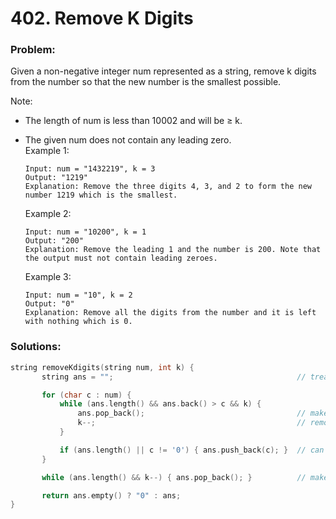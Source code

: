 # 402. Remove K Digits

### Problem:

Given a non-negative integer num represented as a string, remove k digits from the number so that the new number is the smallest possible.

Note:

* The length of num is less than 10002 and will be ≥ k.
* The given num does not contain any leading zero.  
  Example 1:

  ```
  Input: num = "1432219", k = 3
  Output: "1219"
  Explanation: Remove the three digits 4, 3, and 2 to form the new number 1219 which is the smallest.
  ```

  Example 2:

  ```
  Input: num = "10200", k = 1
  Output: "200"
  Explanation: Remove the leading 1 and the number is 200. Note that the output must not contain leading zeroes.
  ```

  Example 3:

  ```
  Input: num = "10", k = 2
  Output: "0"
  Explanation: Remove all the digits from the number and it is left with nothing which is 0.
  ```

### Solutions:

```cpp
string removeKdigits(string num, int k) {
       string ans = "";                                         // treat ans as a stack in below for loop

       for (char c : num) {
           while (ans.length() && ans.back() > c && k) {
               ans.pop_back();                                  // make sure digits in ans are in ascending order
               k--;                                             // remove one char
           }

           if (ans.length() || c != '0') { ans.push_back(c); }  // can't have leading '0'
       }

       while (ans.length() && k--) { ans.pop_back(); }          // make sure remove k digits in total

       return ans.empty() ? "0" : ans;
}
```

```java

```



